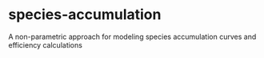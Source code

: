 # species-accumulation
A non-parametric approach for modeling species accumulation curves and efficiency calculations
